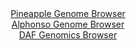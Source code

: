 <div id="Pineapple_Genome_Browser" align="center">
  <a href="https://igv.org/app/?sessionURL=blob:zZJda9swFIb_i6BlA8efTRwZyki7pA1pm34loSnFHNuyLWJLqiQ7TUP..9SysZsVmouNgS_kg2y976Nni1oiFeUMRci3va7techCquTrO6hFRa6gJgpFOVSKWEiSnEjCUoKiLcpBaZjdXpgvS62FihyHatGpgRXcVoENNbxyBmtlp7x2TnlVQcIlaC6VcyKh5Q4t2s6aJCCEbc4O7K6TgQYHKlFyprgjCCvitflf_GsUF4TxmsR1U2n6HiA2eUzGzM7h22BxN0hTotSEbMbZ8WAyHsyD4Wx51jtdzqbni1lvcXhHCwa6keR4Wl4km9X55fMy5Nl8XXrDA_.km6zwpLwfHwTfD4cvgkqijr3Q6wf4CPff0FCWkZf_qbV56J7NOWZn1w83B_7olZrON3NxD_dmMW3oZj4MHj5qv7NQxdPG.IDSUoaR51qB27O6fq_ztvT6lutiw0hyiqLHJwtpCenKbH_cIr0RxhqkyHPzLpCFuMyIRFEHu27oYex3j8IjF2NvZ21RI6u_B3g0u8Wh6w98vxfntNJG6SxWTCgbGLPbNLeL1z2J9vOZ4Qfq.gYvJT6brhpl6A1LHOLe6o80fUPAHP5.jabqZzL9E_s.E8TWyb7KtQsY5WVStC8jJvxLvqw2o.xSjI2DV.pDQPvBybmsQZv9ZmJefxrXgqTAtBm0VNGEVlRvFoYjX6PI8wMjLkp5xY2JSBbJF9dyLa_rfv0taLB72v0A">Pineapple Genome Browser</a>
</div>
<div id="Alphonso_Genome_Browser" align="center">
  <a href="https://igv.org/app/?sessionURL=blob:zZJRT9swFIX_iyXQJqVJnJCUREJTWmDt6Aqja8tAKHISJzU4trGdhLbqf5.HNu1lSPRh0yQ_2FfXvuccf1vQYqkIZyAGng0DG0JgAbXi3QzVguIpqrECcYmowhaQuMQSsxyDeAtKpDSaX0_MzZXWQsWOQ7To1YhV3Fa.jWq04Qx1ys557Qw5pSjjEmkulTOQqOUOqdpehzMkhG1m.3bgFEgjB1Gx4kxxR2BWpZ15L_1VSivMeI3TuqGavAhIjR6jsbBL9CFZzpI8x0pd4PW4OEkuxsnCP5vffgyHt_PL0XIeLg9npGJINxKfNF_08tSPgtXTer1oSz7A8nSyvLl83HQH_unh2bMgEqsT2IfHfnQUhaEJhrACP_9Pns0ie_oW2XgWDMXifFEsHlrlPcibq6urspsMkld87yxAed4YDkC.kv0Yupbvhlbghb0fW3hsuW5k0pGcgPju3gJaovzRtN9tgV4LQwtQ.Kl5AccCXBZYgrgXuW4fRpEXHPWP3CiCO2sLGkn_XrTn8.uo73qJ54VpSag2KBepYkLZiDG7zUu72uyZZeYdeIPi82ByTb.J6QqObkajs2kRfVoMR9WrFJnhLx9orL5F0z_h7i1CbJ3tC1uQDEtPbehMw83X8aTp_MwnG9Yk6_kf4.kbs_tFU3JZI236TcUcf_LWIkkQ06bQEkUyQoleL02KvAMx9HyDLcg55YZDIKvsnWu5Fgzc97_x9Hf3u.8-">Alphonso Genome Browser</a>
</div>


<div id="DAF_Genomics_Browser" align="center">
  <a href="https://igv.org/app/?sessionURL=blob:tZN9a6MwHMffS6D7S62JVqtQDrt1nax0dOJ6tzFKqrGGGeOSWLuVvvfLuR0H98BxsIMkJPwevt_kQ45gT4SkvAYhQBYcWRACA8iSdwlmTUWWmBEJwgJXkhhAkIIIUmcEhEdQYKlwervQlaVSjQyHwxwX5o7UnNFMWtKxcGNK3qqS6FQTWZjhV17jTloZZzpZ4SGumpLXkg9xlhEpTXvYkHq36bBevsc2fUuyYW2laK.60Sa0sdwqsHZL65wc_mLkPyjrQT9F6yTq66_JS5xPous4unNm6f3cO79Pb67Wqbc.S.iuxqoVZDKF..32gvI56wbocp50U3m4UouA3ywXXwbOxdns0FBB5AT6cOwE7jiwwckAFc9aDQFkpYAhdA0fjQ3kuub71hl5.hUEpyB8eDSAEjh70ukPR6BeGo0KSPLc9tQMwEVOBAjNwLZ9GARo5PquHQTwZBxBK6oPZnmZ3ga.jSKEPGuLmdYvaNU_oBb6NfhRIH_qrOe_gkrOn54Py3blFmJFZ148QNP954WHnJXmFse_RfXt4_zxagUXDCsdeju.g8GVVmSkVj_IOKfH01c-">DAF Genomics Browser</a>
</div>
